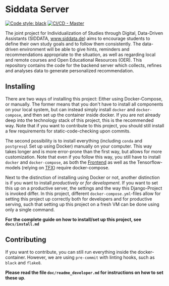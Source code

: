 # Siddata Server

[![Code style: black](https://img.shields.io/badge/code%20style-black-000000.svg)](https://github.com/psf/black)
[![CI/CD - Master](https://github.com/virtUOS/siddata_server/actions/workflows/test_docker_publish.yml/badge.svg?branch=master)](https://github.com/virtUOS/siddata_server/actions/workflows/test_docker_publish.yml)


The joint project for Individualization of Studies through Digital, Data-Driven Assistants (SIDDATA, www.siddata.de) aims to encourage students  to define their own study goals and to follow them consistently. The data-driven environment will be able to give hints, reminders and recommendations appropriate to the situation, as well as regarding local and remote courses and Open Educational Resources (OER).  This repository contains the code for the backend server which collects, refines and analyses data to generate personalized recommendation.


## Installing

There are two ways of installing this project: Either using Docker-Compose, or manually. The former means that you don't have to install all components on your local system, but can instead simply install `docker` and `docker-compose`, and then set up the container inside docker. If you are not already deep into the technology stack of this project, this is the recommended way. Note that if you want to contribute to this project, you should still install a few requirements for static-code-checking upon commits.

The second possibility is to install everything (including `conda` and `postgresql`
Set up using Docker) manually on your computer. This way takes longer and is more error-prone than the first way, but allows for more customization. Note that even if you follow this way, you still have to install `docker` and `docker-compose`, as both the [Frontend](https://TODO) as well as the Tensorflow-models (relying on [TFX](https://www.tensorflow.org/tfx)) require docker-compose.

Next to the distinction of installing using Docker or not, another distinction is if you want to install *productively* or *for development*. If you want to set this up on a productive server, the settings and the way this Django-Project is invoked differ. In this project, different `docker-compose.yml`-files allow for setting this project up correctly both for developers and for productive serving, such that setting up this project on a fresh VM can be done using only a single command.

**For the complete guide on how to install/set up this project, see `docs/install.md`**


## Contributing

If you want to contribute, you can still run everything inside the docker-container. However, we are using `pre-commit` with linting hooks, such as `black` and `flake8`.

**Please read the file `doc/readme_developer.md` for instructions on how to set these up**.
